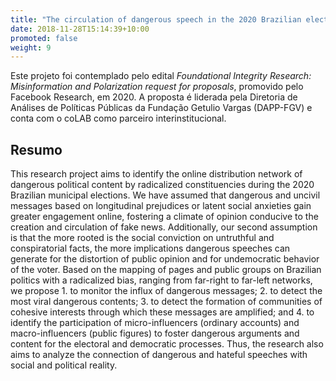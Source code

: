 ```yaml
---
title: "The circulation of dangerous speech in the 2020 Brazilian elections"
date: 2018-11-28T15:14:39+10:00
promoted: false
weight: 9
---
```


Este projeto foi contemplado pelo edital _Foundational Integrity Research: Misinformation and Polarization request for proposals_, promovido pelo Facebook Research, em 2020. A proposta é liderada pela Diretoria de Análises de Políticas Públicas da Fundação Getulio Vargas (DAPP-FGV) e conta com o coLAB como parceiro interinstitucional.

## Resumo

This research project aims to identify the online distribution network of dangerous political content by radicalized constituencies during the 2020 Brazilian municipal elections. We have assumed that dangerous and uncivil messages based on longitudinal prejudices or latent social anxieties gain greater engagement online, fostering a climate of opinion conducive to the creation and circulation of fake news. Additionally, our second assumption is that the more rooted is the social conviction on untruthful and conspiratorial facts, the more implications dangerous speeches can generate for the distortion of public opinion and for undemocratic behavior of the voter. Based on the mapping of pages and public groups on Brazilian politics with a radicalized bias, ranging from far-right to far-left networks, we propose 1. to monitor the influx of dangerous messages; 2. to detect the most viral dangerous contents; 3. to detect the formation of communities of cohesive interests through which these messages are amplified; and 4. to identify the participation of micro-influencers (ordinary accounts) and macro-influencers (public figures) to foster dangerous arguments and content for the electoral and democratic processes. Thus, the research also aims to analyze the connection of dangerous and hateful speeches with social and political reality.


<!--
# Objectives 

Financial accounting and financial reporting are often used as synonyms.

1. According to International Financial Reporting Standards: the objective of financial reporting is:
2. To provide financial information that is useful to existing and potential investors, lenders and other creditors in making decisions about providing resources to the reporting entity.
3. According to the European Accounting Association:

## Relevance

Relevance is the capacity of the financial information to influence the decision of its users. The ingredients of relevance are the predictive value and confirmatory value. Materiality is a sub-quality of relevance. 

> The ingredients of relevance are the predictive value and confirmatory value. 

Information is considered material if its omission or misstatement could influence the economic decisions of users taken on the basis of the financial statements.

## Faithful Representation

Faithful representation means that the actual effects of the transactions shall be properly accounted for and reported in the financial statements. The words and numbers must match what really happened in the transaction. The ingredients of faithful representation are completeness, neutrality and free from error.

## Enhancing Qualitative Characteristics

### Verifiability
Verifiability implies consensus between the different knowledgeable and independent users of financial information. Such information must be supported by sufficient evidence to follow the principle of objectivity.

### Comparability
Comparability is the uniform application of accounting methods across entities in the same industry. The principle of consistency is under comparability. Consistency is the uniform application of accounting across points in time within an entity.

### Understandability
Understandability means that accounting reports should be expressed as clearly as possible and should be understood by those to whom the information is relevant.
Timeliness: Timeliness implies that financial information must be presented to the users before a decision is to be made.

---

## Statement of cash flows
The statement of cash flows considers the inputs and outputs in concrete cash within a stated period. The general template of a cash flow statement is as follows: Cash Inflow - Cash Outflow + Opening Balance = Closing Balance

Cash Inflow | Outflow | Opening Balance
--- | --- | ---
*Monday* | `Tuesday` | **Wednesday**
1 | 2 | 3


**Example 1:** in the beginning of September, Ellen started out with $5 in her bank account. During that same month, Ellen borrowed $20 from Tom. At the end of the month, Ellen bought a pair of shoes for $7. Ellen's cash flow statement for the month of September looks like this:

* Cash inflow: $20
* Cash outflow:$7
* Opening balance: $5
* Closing balance: $20 – $7 + $5 = $18

**Example 2:** in the beginning of June, WikiTables, a company that buys and resells tables, sold 2 tables. They'd originally bought the tables for $25 each, and sold them at a price of $50 per table. The first table was paid out in cash however the second one was bought in credit terms. WikiTables' cash flow statement for the month of June looks like this:

> **Important:** the cash flow statement only considers the exchange of actual cash, and ignores what the person in question owes or is owed.

## Statement of financial position (balance sheet)
The balance sheet is the financial statement showing a firm's assets, liabilities and equity (capital) at a set point in time, usually the end of the fiscal year reported on the accompanying income statement. 

- **fixed assets**
    - property
    - building
    - equipment (such as factory machinery)
- **intangible assets**
    - copyrights
    - trademarks
    - patents
        - pending
        - international
- goodwill

Owner's equity, sometimes referred to as net assets, is represented differently depending on the type of business ownership. Business ownership can be in the form of a sole proprietorship, partnership, or a corporation. For a corporation, the owner's equity portion usually shows common stock, and retained earnings (earnings kept in the company). Retained earnings come from the retained earnings statement, prepared prior to the balance sheet.

-->

